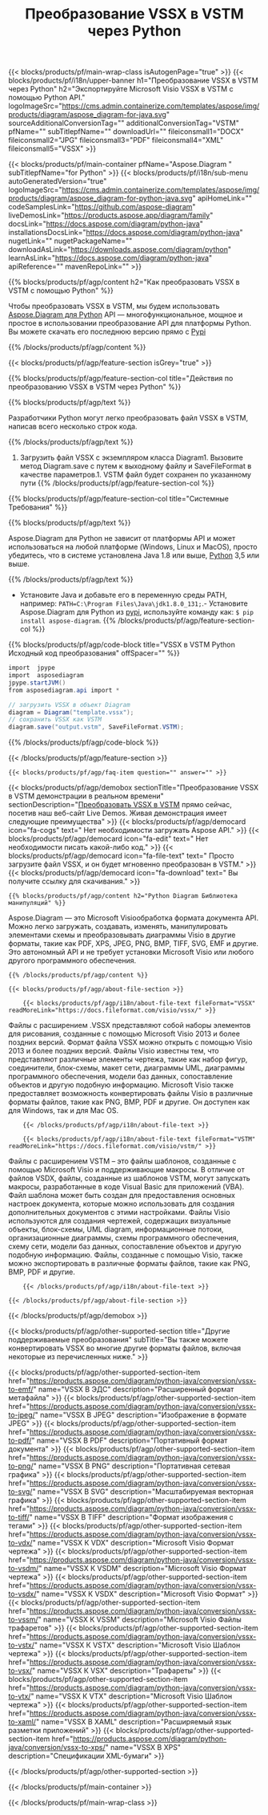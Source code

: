 ﻿---
title: Преобразование VSSX в VSTM через Python 
weight: 1960
url: /ru/python-java/conversion/vssx-to-vstm/ 
description: Пример кода преобразования Python для формата VSSX в файл VSTM. Используйте этот пример кода для преобразования VSSX в VSTM в любом приложении на основе Python.
---
{{< blocks/products/pf/main-wrap-class isAutogenPage="true" >}}
{{< blocks/products/pf/i18n/upper-banner h1="Преобразование VSSX в VSTM через Python" h2="Экспортируйте Microsoft Visio VSSX в VSTM с помощью Python API." logoImageSrc="https://cms.admin.containerize.com/templates/aspose/img/products/diagram/aspose_diagram-for-java.svg" sourceAdditionalConversionTag="" additionalConversionTag="VSTM" pfName="" subTitlepfName="" downloadUrl="" fileiconsmall1="DOCX" fileiconsmall2="JPG" fileiconsmall3="PDF" fileiconsmall4="XML" fileiconsmall5="VSSX" >}}

{{< blocks/products/pf/main-container pfName="Aspose.Diagram " subTitlepfName="for Python" >}}
{{< blocks/products/pf/i18n/sub-menu autoGeneratedVersion="true" logoImageSrc="https://cms.admin.containerize.com/templates/aspose/img/products/diagram/aspose_diagram-for-python-java.svg" apiHomeLink="" codeSamplesLink="https://github.com/aspose-diagram" liveDemosLink="https://products.aspose.app/diagram/family" docsLink="https://docs.aspose.com/diagram/python-java" installationsDocsLink="https://docs.aspose.com/diagram/python-java" nugetLink="" nugetPackageName="" downloadAsLink="https://downloads.aspose.com/diagram/python" learnAsLink="https://docs.aspose.com/diagram/python-java" apiReference="" mavenRepoLink="" >}}

{{% blocks/products/pf/agp/content h2="Как преобразовать VSSX в VSTM с помощью Python" %}}

 Чтобы преобразовать VSSX в VSTM, мы будем использовать
 [Aspose.Diagram для Python](https://products.aspose.com/diagram/python-java/) 
 API — многофункциональное, мощное и простое в использовании преобразование API для платформы Python. Вы можете скачать его последнюю версию прямо с
 [Pypi](https://pypi.org/project/aspose-diagram/) 

{{% /blocks/products/pf/agp/content %}}

{{< blocks/products/pf/agp/feature-section isGrey="true" >}}

{{% blocks/products/pf/agp/feature-section-col title="Действия по преобразованию VSSX в VSTM через Python" %}}

{{% blocks/products/pf/agp/text %}}

 Разработчики Python могут легко преобразовать файл VSSX в VSTM, написав всего несколько строк кода.

{{% /blocks/products/pf/agp/text %}}

1. Загрузить файл VSSX с экземпляром класса Diagram1. Вызовите метод Diagram.save с путем к выходному файлу и SaveFileFormat в качестве параметров.1. VSTM файл будет сохранен по указанному пути
{{% /blocks/products/pf/agp/feature-section-col %}}

{{% blocks/products/pf/agp/feature-section-col title="Системные Требования" %}}

{{% blocks/products/pf/agp/text %}}

 Aspose.Diagram для Python не зависит от платформы API и может использоваться на любой платформе (Windows, Linux и MacOS), просто убедитесь, что в системе установлена Java 1.8 или выше, [Python](https://www.python.org/downloads/) 3,5 или выше. 
 
{{% /blocks/products/pf/agp/text %}}

- Установите Java и добавьте его в переменную среды PATH, например: <code>PATH=C:\Program Files\Java\jdk1.8.0_131;</code>.- Установите Aspose.Diagram для Python из <a href="https://pypi.org/project/aspose-diagram/">pypi</a>, используйте команду как: <code>$ pip install aspose-diagram</code>.
{{% /blocks/products/pf/agp/feature-section-col %}}

{{% blocks/products/pf/agp/code-block title="VSSX в VSTM Python Исходный код преобразования" offSpacer="" %}}

```cs
import  jpype     
import  asposediagram     
jpype.startJVM() 
from asposediagram.api import *

// загрузить VSSX в объект Diagram 
diagram = Diagram("template.vssx");
// сохранить VSSX как VSTM 
diagram.save("output.vstm", SaveFileFormat.VSTM);   


```

{{% /blocks/products/pf/agp/code-block %}}

{{< /blocks/products/pf/agp/feature-section >}}

    {{< blocks/products/pf/agp/faq-item question="" answer="" >}}
 

<!-- aboutfile Starts -->

{{< blocks/products/pf/agp/demobox sectionTitle="Преобразование VSSX в VSTM демонстрации в реальном времени" sectionDescription="[Преобразовать VSSX в VSTM](https://products.aspose.app/diagram/conversion/vssx-to-vstm) прямо сейчас, посетив наш веб-сайт Live Demos. Живая демонстрация имеет следующие преимущества" >}}
        {{< blocks/products/pf/agp/democard icon="fa-cogs" text=" Нет необходимости загружать Aspose API." >}}
        {{< blocks/products/pf/agp/democard icon="fa-edit" text=" Нет необходимости писать какой-либо код." >}}
        {{< blocks/products/pf/agp/democard icon="fa-file-text" text=" Просто загрузите файл VSSX, и он будет мгновенно преобразован в VSTM." >}}
        {{< blocks/products/pf/agp/democard icon="fa-download" text=" Вы получите ссылку для скачивания." >}}

    {{% blocks/products/pf/agp/content h2="Python Diagram Библиотека манипуляций" %}}

 Aspose.Diagram — это Microsoft Visioобработка формата документа API. Можно легко загружать, создавать, изменять, манипулировать элементами схемы и преобразовывать диаграммы Visio в другие форматы, такие как PDF, XPS, JPEG, PNG, BMP, TIFF, SVG, EMF и другие. Это автономный API и не требует установки Microsoft Visio или любого другого программного обеспечения.  



    {{% /blocks/products/pf/agp/content %}}

    {{< blocks/products/pf/agp/about-file-section >}}

        {{< blocks/products/pf/agp/i18n/about-file-text fileFormat="VSSX" readMoreLink="https://docs.fileformat.com/visio/vssx/" >}}

Файлы с расширением .VSSX представляют собой наборы элементов для рисования, созданные с помощью Microsoft Visio 2013 и более поздних версий. Формат файла VSSX можно открыть с помощью Visio 2013 и более поздних версий. Файлы Visio известны тем, что представляют различные элементы чертежа, такие как набор фигур, соединители, блок-схемы, макет сети, диаграммы UML, диаграммы программного обеспечения, модели баз данных, сопоставление объектов и другую подобную информацию. Microsoft Visio также предоставляет возможность конвертировать файлы Visio в различные форматы файлов, такие как PNG, BMP, PDF и другие. Он доступен как для Windows, так и для Mac OS. 


        {{< /blocks/products/pf/agp/i18n/about-file-text >}}

        {{< blocks/products/pf/agp/i18n/about-file-text fileFormat="VSTM" readMoreLink="https://docs.fileformat.com/visio/vstm/" >}}

Файлы с расширением VSTM – это файлы шаблонов, созданные с помощью Microsoft Visio и поддерживающие макросы. В отличие от файлов VSDX, файлы, созданные из шаблонов VSTM, могут запускать макросы, разработанные в коде Visual Basic для приложений (VBA). Файл шаблона может быть создан для предоставления основных настроек документа, которые можно использовать для создания дополнительных документов с этими настройками. Файлы Visio используются для создания чертежей, содержащих визуальные объекты, блок-схемы, UML diagram, информационные потоки, организационные диаграммы, схемы программного обеспечения, схему сети, модели баз данных, сопоставление объектов и другую подобную информацию. Файлы, созданные с помощью Visio, также можно экспортировать в различные форматы файлов, такие как PNG, BMP, PDF и другие. 


        {{< /blocks/products/pf/agp/i18n/about-file-text >}}

    {{< /blocks/products/pf/agp/about-file-section >}}

{{< /blocks/products/pf/agp/demobox >}}

<!-- aboutfile Ends -->

{{< blocks/products/pf/agp/other-supported-section title="Другие поддерживаемые преобразования" subTitle="Вы также можете конвертировать VSSX во многие другие форматы файлов, включая некоторые из перечисленных ниже." >}}

{{< blocks/products/pf/agp/other-supported-section-item href="https://products.aspose.com/diagram/python-java/conversion/vssx-to-emf/" name="VSSX В ЭДС" description="Расширенный формат метафайла" >}}
{{< blocks/products/pf/agp/other-supported-section-item href="https://products.aspose.com/diagram/python-java/conversion/vssx-to-jpeg/" name="VSSX В JPEG" description="Изображение в формате JPEG" >}}
{{< blocks/products/pf/agp/other-supported-section-item href="https://products.aspose.com/diagram/python-java/conversion/vssx-to-pdf/" name="VSSX В PDF" description="Портативный формат документа" >}}
{{< blocks/products/pf/agp/other-supported-section-item href="https://products.aspose.com/diagram/python-java/conversion/vssx-to-png/" name="VSSX В PNG" description="Портативная сетевая графика" >}}
{{< blocks/products/pf/agp/other-supported-section-item href="https://products.aspose.com/diagram/python-java/conversion/vssx-to-svg/" name="VSSX В SVG" description="Масштабируемая векторная графика" >}}
{{< blocks/products/pf/agp/other-supported-section-item href="https://products.aspose.com/diagram/python-java/conversion/vssx-to-tiff/" name="VSSX В TIFF" description="Формат изображения с тегами" >}}
{{< blocks/products/pf/agp/other-supported-section-item href="https://products.aspose.com/diagram/python-java/conversion/vssx-to-vdx/" name="VSSX К VDX" description="Microsoft Visio Формат чертежа" >}}
{{< blocks/products/pf/agp/other-supported-section-item href="https://products.aspose.com/diagram/python-java/conversion/vssx-to-vsdm/" name="VSSX К VSDM" description="Microsoft Visio Формат чертежа" >}}
{{< blocks/products/pf/agp/other-supported-section-item href="https://products.aspose.com/diagram/python-java/conversion/vssx-to-vsdx/" name="VSSX К VSDX" description="Microsoft Visio Формат" >}}
{{< blocks/products/pf/agp/other-supported-section-item href="https://products.aspose.com/diagram/python-java/conversion/vssx-to-vssm/" name="VSSX К VSSM" description="Microsoft Visio Файлы трафаретов" >}}
{{< blocks/products/pf/agp/other-supported-section-item href="https://products.aspose.com/diagram/python-java/conversion/vssx-to-vstx/" name="VSSX К VSTX" description="Microsoft Visio Шаблон чертежа" >}}
{{< blocks/products/pf/agp/other-supported-section-item href="https://products.aspose.com/diagram/python-java/conversion/vssx-to-vsx/" name="VSSX К VSX" description="Трафареты" >}}
{{< blocks/products/pf/agp/other-supported-section-item href="https://products.aspose.com/diagram/python-java/conversion/vssx-to-vtx/" name="VSSX К VTX" description="Microsoft Visio Шаблон чертежа" >}}
{{< blocks/products/pf/agp/other-supported-section-item href="https://products.aspose.com/diagram/python-java/conversion/vssx-to-xaml/" name="VSSX В XAML" description="Расширяемый язык разметки приложений" >}}
{{< blocks/products/pf/agp/other-supported-section-item href="https://products.aspose.com/diagram/python-java/conversion/vssx-to-xps/" name="VSSX В XPS" description="Спецификации XML-бумаги" >}}

{{< /blocks/products/pf/agp/other-supported-section >}}

{{< /blocks/products/pf/main-container >}}
    
{{< /blocks/products/pf/main-wrap-class >}}